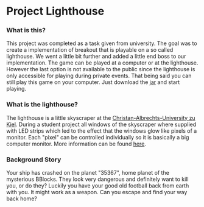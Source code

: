 # Project Lighthouse
### What is this?
This project was completed as a task given from university.
The goal was to create a implementation of breakout that is
playable on a so called lighthouse.
We went a little bit further and added a little end boss to our
implementation. The game can be played at a computer or at the
lighthouse. However the last option is not available to the
public since the lighthouse is only accessible for playing during
private events. That being said you can still play this game on your
computer. Just download the
[jar](https://github.com/christoph-fricke/project-lighthouse/blob/master/Breakout.jar?raw=true)
and start playing.

### What is the lighthouse?
The lighthouse is a little skyscraper at the [Christan-Albrechts-University zu Kiel](http://www.uni-kiel.de/).
During a student project all windows of the skyscraper where supplied with
LED strips which led to the effect that the windows glow like pixels of a monitor.
Each "pixel" can be controlled individually so it is basically a big computer monitor.
More information can be found [here](http://www.uni-kiel.de/pressemeldungen/?pmid=2015-415-lighthouse-gestartet). 

### Background Story
Your ship has crashed on the planet "35367", home planet of the mysterious BBlocks.
They look very dangerous and definitely want to kill you, or do they?
Luckily you have your good old football back from earth with you.
It might work as a weapon.
Can you escape and find your way back home?
